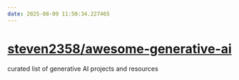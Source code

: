 ```yaml
---
date: 2025-08-09 11:50:34.227465
---
```


# [steven2358/awesome-generative-ai](https://github.com/steven2358/awesome-generative-ai)

curated list of generative AI projects and resources